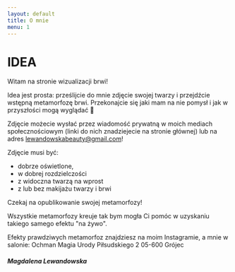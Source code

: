 ```yaml
---
layout: default
title: O mnie
menu: 1
---
```


# IDEA

Witam na stronie wizualizacji brwi!

Idea jest prosta: prześlijcie do mnie zdjęcie swojej twarzy i przejdźcie wstępną metamorfozę brwi. Przekonajcie się jaki mam na nie pomysł i jak w przyszłości mogą wyglądać 🙂 

Zdjęcie możecie wysłać przez wiadomość prywatną w moich mediach społecznościowym (linki do nich znadziejecie na stronie głównej) lub na adres lewandowskabeauty@gmail.com! 

Zdjęcie musi być: 
* dobrze oświetlone,
* w dobrej rozdzielczości 
* z widoczna twarzą na wprost 
* z lub bez makijażu twarzy i brwi

Czekaj na opublikowanie swojej metamorfozy! 

Wszystkie metamorfozy kreuje tak bym mogła Ci pomóc w uzyskaniu takiego samego efektu "na żywo". 

Efekty prawdziwych metamorfoz znajdziesz na moim Instagramie, 
a mnie w salonie:
Ochman Magia Urody
Piłsudskiego 2
05-600 Grójec

##### _Magdalena Lewandowska_
